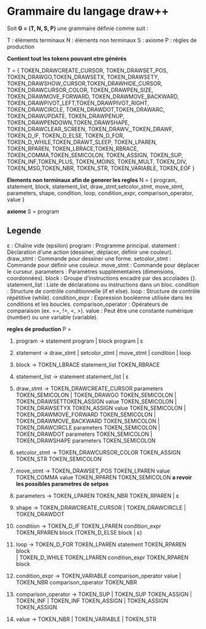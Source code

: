 # Grammaire du langage draw++

Soit **G = ⟨T, N, S, P⟩** une grammaire définie comme suit :

T : éléments terminaux
N : éléments non terminaux
S : axiome
P : règles de production


**Contient tout les tokens pouvant etre générés**

T = { TOKEN_DRAWCREATE_CURSOR, TOKEN_DRAWSET_POS, TOKEN_DRAWGO,TOKEN_DRAWSETX, TOKEN_DRAWSETY, TOKEN_DRAWSHOW_CURSOR,TOKEN_DRAWHIDE_CURSOR, TOKEN_DRAWCURSOR_COLOR, TOKEN_DRAWPEN_SIZE,
TOKEN_DRAWMOVE_FORWARD, TOKEN_DRAWMOVE_BACKWARD, TOKEN_DRAWPIVOT_LEFT,TOKEN_DRAWPIVOT_RIGHT, TOKEN_DRAWCIRCLE, TOKEN_DRAWDOT,TOKEN_DRAWARC, TOKEN_DRAWUPDATE, TOKEN_DRAWPENUP, TOKEN_DRAWPENDOWN,TOKEN_DRAWSHAPE, TOKEN_DRAWCLEAR_SCREEN,
TOKEN_DRAWV_,TOKEN_DRAWF, TOKEN_D_IF, TOKEN_D_ELSE, TOKEN_D_FOR, TOKEN_D_WHILE,TOKEN_DRAWT_SLEEP, TOKEN_LPAREN, TOKEN_RPAREN, TOKEN_LBRACE,TOKEN_RBRACE, TOKEN_COMMA,TOKEN_SEMICOLON, TOKEN_ASSIGN, TOKEN_SUP, TOKEN_INF,TOKEN_PLUS, TOKEN_MOINS, TOKEN_MULT, TOKEN_DIV, TOKEN_MSG,TOKEN_NBR, TOKEN_STR, TOKEN_VARIABLE, TOKEN_EOF }

**Elements non terminaux afin de generer les regles**
N = { program, statement, block, statement_list, draw_stmt,setcolor_stmt, move_stmt, parameters, shape, condition,
loop, condition_expr, comparison_operator, value }

**axiome**
S = program

## Legende

ε : Chaîne vide (epsilon)
program : Programme principal.
statement : Déclaration d'une action (dessiner, déplacer, définir une couleur).
draw_stmt : Commande pour dessiner une forme.
setcolor_stmt : Commande pour définir une couleur.
move_stmt : Commande pour déplacer le curseur.
parameters : Paramètres supplémentaires (dimensions, coordonnées).
block : Groupe d'instructions encadré par des accolades {}.
statement_list : Liste de déclarations ou instructions dans un bloc.
condition : Structure de contrôle conditionnelle (if et else).
loop : Structure de contrôle répétitive (while).
condition_expr : Expression booléenne utilisée dans les conditions et les boucles.
comparison_operator : Opérateurs de comparaison (ex. ==, !=, <, >).
value : Peut être une constante numérique (number) ou une variable (variable).

**regles de production**
P =
  1. program → statement program | block program | ε

  2. statement → draw_stmt | setcolor_stmt | move_stmt | condition | loop

  3. block → TOKEN_LBRACE statement_list TOKEN_RBRACE

  4. statement_list → statement statement_list | ε

  5. draw_stmt → TOKEN_DRAWCREATE_CURSOR parameters TOKEN_SEMICOLON
                | TOKEN_DRAWGO TOKEN_SEMICOLON
                | TOKEN_DRAWSETTOKEN_ASSIGN value TOKEN_SEMICOLON
                | TOKEN_DRAWSETYX  TOKEN_ASSIGN value TOKEN_SEMICOLON
                | TOKEN_DRAWMOVE_FORWARD TOKEN_SEMICOLON
                | TOKEN_DRAWMOVE_BACKWARD TOKEN_SEMICOLON
                | TOKEN_DRAWCIRCLE parameters TOKEN_SEMICOLON
                | TOKEN_DRAWDOT parameters TOKEN_SEMICOLON
                | TOKEN_DRAWSHAPE parameters TOKEN_SEMICOLON

  6. setcolor_stmt → TOKEN_DRAWCURSOR_COLOR TOKEN_ASSIGN TOKEN_STR TOKEN_SEMICOLON

  7. move_stmt → TOKEN_DRAWSET_POS TOKEN_LPAREN value TOKEN_COMMA value TOKEN_RPAREN TOKEN_SEMICOLON    **a revoir les possibles parametres de setpos**

  8. parameters → TOKEN_LPAREN TOKEN_NBR TOKEN_RPAREN | ε

  9. shape → TOKEN_DRAWCREATE_CURSOR | TOKEN_DRAWCIRCLE | TOKEN_DRAWDOT

  10. condition → TOKEN_D_IF TOKEN_LPAREN condition_expr TOKEN_RPAREN block (TOKEN_D_ELSE block | ε)

  11. loop → TOKEN_D_FOR TOKEN_LPAREN statement TOKEN_RPAREN block          
            | TOKEN_D_WHILE TOKEN_LPAREN condition_expr TOKEN_RPAREN block

  12. condition_expr → TOKEN_VARIABLE comparison_operator value
                      | TOKEN_NBR comparison_operator TOKEN_NBR

  13. comparison_operator → TOKEN_SUP 
                            | TOKEN_SUP TOKEN_ASSIGN 
                            | TOKEN_INF 
                            | TOKEN_INF TOKEN_ASSIGN 
                            | TOKEN_ASSIGN TOKEN_ASSIGN 

  14. value → TOKEN_NBR | TOKEN_VARIABLE | TOKEN_STR


